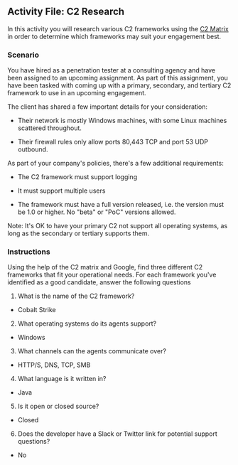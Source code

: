 ## Activity File: C2 Research

In this activity you will research various C2 frameworks using the [C2 Matrix](https://www.thec2matrix.com/matrix) in order to determine which frameworks may suit your engagement best.

### Scenario

You have hired as a penetration tester at a consulting agency and have been assigned to an upcoming assignment. As part of this assignment, you have been tasked with coming up with a primary, secondary, and tertiary C2 framework to use in an upcoming engagement. 

The client has shared a few important details for your consideration:

- Their network is mostly Windows machines, with some Linux machines scattered throughout.

- Their firewall rules only allow ports 80,443 TCP and port 53 UDP outbound.

As part of your company's policies, there's a few additional requirements:

- The C2 framework must support logging

- It must support multiple users

- The framework must have a full version released, i.e. the version must be 1.0 or higher. No "beta" or "PoC" versions allowed.


Note: It's OK to have your primary C2 not support all operating systems, as long as the secondary or tertiary supports them.

### Instructions 

Using the help of the C2 matrix and Google, find three different C2 frameworks that fit your operational needs. For each framework you've identified as a good candidate, answer the following questions

1. What is the name of the C2 framework?

- Cobalt Strike

2. What operating systems do its agents support?

- Windows

3. What channels can the agents communicate over?

- HTTP/S, DNS, TCP, SMB

4. What language is it written in?

- Java

5. Is it open or closed source?

- Closed

6. Does the developer have a Slack or Twitter link for potential support questions?

- No 

